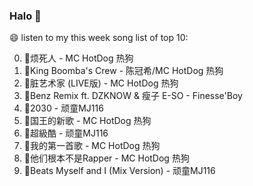 

### Halo 👋

😄 listen to my this week song list of top 10:

0. 🌈烦死人 - MC HotDog 热狗
1. 🌈King Boomba's Crew - 陈冠希/MC HotDog 热狗
2. 🌈脏艺术家 (LIVE版) - MC HotDog 热狗
3. 🌈Benz Remix ft. DZKNOW & 瘦子 E-SO - Finesse'Boy
4. 🌈2030 - 顽童MJ116
5. 🌈国王的新歌 - MC HotDog 热狗
6. 🌈超級酷 - 顽童MJ116
7. 🌈我的第一首歌 - MC HotDog 热狗
8. 🌈他们根本不是Rapper - MC HotDog 热狗
9. 🌈Beats Myself and I (Mix Version) - 顽童MJ116

